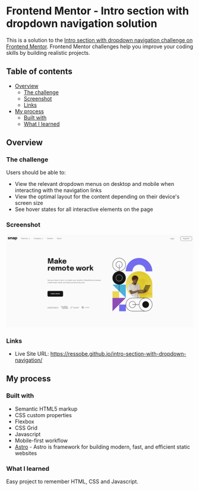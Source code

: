 # Frontend Mentor - Intro section with dropdown navigation solution

This is a solution to the [Intro section with dropdown navigation challenge on Frontend Mentor](https://www.frontendmentor.io/challenges/intro-section-with-dropdown-navigation-ryaPetHE5). Frontend Mentor challenges help you improve your coding skills by building realistic projects.

## Table of contents

- [Overview](#overview)
  - [The challenge](#the-challenge)
  - [Screenshot](#screenshot)
  - [Links](#links)
- [My process](#my-process)
  - [Built with](#built-with)
  - [What I learned](#what-i-learned)

## Overview

### The challenge

Users should be able to:

- View the relevant dropdown menus on desktop and mobile when interacting with the navigation links
- View the optimal layout for the content depending on their device's screen size
- See hover states for all interactive elements on the page

### Screenshot

![](./screenshot.png)

### Links

- Live Site URL: https://ressobe.github.io/intro-section-with-dropdown-navigation/

## My process

### Built with

- Semantic HTML5 markup
- CSS custom properties
- Flexbox
- CSS Grid
- Javascript
- Mobile-first workflow
- [Astro](https://github.com/withastro/astro) - Astro is framework for building modern, fast, and efficient static websites

### What I learned

Easy project to remember HTML, CSS and Javascript.
